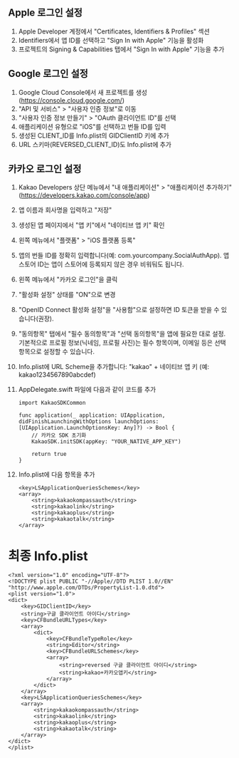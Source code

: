 ## Apple 로그인 설정

1. Apple Developer 계정에서 "Certificates, Identifiers & Profiles" 섹션
2. Identifiers에서 앱 ID를 선택하고 "Sign In with Apple" 기능을 활성화
3. 프로젝트의 Signing & Capabilities 탭에서 "Sign In with Apple" 기능을 추가

## Google 로그인 설정
1. Google Cloud Console에서 새 프로젝트를 생성 (https://console.cloud.google.com/)
2. "API 및 서비스" > "사용자 인증 정보"로 이동
3. "사용자 인증 정보 만들기" > "OAuth 클라이언트 ID"를 선택
4. 애플리케이션 유형으로 "iOS"를 선택하고 번들 ID를 입력
5. 생성된 CLIENT_ID를 Info.plist의 GIDClientID 키에 추가
6. URL 스키마(REVERSED_CLIENT_ID)도 Info.plist에 추가

## 카카오 로그인 설정
1. Kakao Developers 상단 메뉴에서 "내 애플리케이션" > "애플리케이션 추가하기" (https://developers.kakao.com/console/app)
2. 앱 이름과 회사명을 입력하고 "저장"
3. 생성된 앱 페이지에서 "앱 키"에서 "네이티브 앱 키" 확인
4. 왼쪽 메뉴에서 "플랫폼" > "iOS 플랫폼 등록"
5. 앱의 번들 ID를 정확히 입력합니다(예: com.yourcompany.SocialAuthApp). 앱스토어 ID는 앱이 스토어에 등록되지 않은 경우 비워둬도 됩니다.
6. 왼쪽 메뉴에서 "카카오 로그인"을 클릭
7. "활성화 설정" 상태를 "ON"으로 변경
8. "OpenID Connect 활성화 설정"을 "사용함"으로 설정하면 ID 토큰을 받을 수 있습니다(권장).
10. "동의항목" 탭에서 "필수 동의항목"과 "선택 동의항목"을 앱에 필요한 대로 설정. 기본적으로 프로필 정보(닉네임, 프로필 사진)는 필수 항목이며, 이메일 등은 선택 항목으로 설정할 수 있습니다.
11. Info.plist에 URL Scheme을 추가합니다: "kakao" + 네이티브 앱 키 (예: kakao1234567890abcdef)
12. AppDelegate.swift 파일에 다음과 같이 코드를 추가

        import KakaoSDKCommon

        func application(_ application: UIApplication, didFinishLaunchingWithOptions launchOptions: [UIApplication.LaunchOptionsKey: Any]?) -> Bool {
            // 카카오 SDK 초기화
            KakaoSDK.initSDK(appKey: "YOUR_NATIVE_APP_KEY")
    
            return true
        }

13. Info.plist에 다음 항목을 추가
    
        <key>LSApplicationQueriesSchemes</key>
        <array>
            <string>kakaokompassauth</string>
            <string>kakaolink</string>
            <string>kakaoplus</string>
            <string>kakaotalk</string>
        </array>

# 최종 Info.plist

    <?xml version="1.0" encoding="UTF-8"?>
    <!DOCTYPE plist PUBLIC "-//Apple//DTD PLIST 1.0//EN" "http://www.apple.com/DTDs/PropertyList-1.0.dtd">
    <plist version="1.0">
    <dict>
    	<key>GIDClientID</key>
    	<string>구글 클라이언트 아이디</string>
    	<key>CFBundleURLTypes</key>
    	<array>
    		<dict>
    			<key>CFBundleTypeRole</key>
    			<string>Editor</string>
    			<key>CFBundleURLSchemes</key>
    			<array>
    				<string>reversed 구글 클라이언트 아이디</string>
    				<string>kakao+카카오앱키</string>
    			</array>
    		</dict>
    	</array>
        <key>LSApplicationQueriesSchemes</key>
        <array>
            <string>kakaokompassauth</string>
            <string>kakaolink</string>
            <string>kakaoplus</string>
            <string>kakaotalk</string>
        </array>
    </dict>
    </plist>

